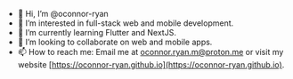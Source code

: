 - 👋 Hi, I’m @oconnor-ryan
- 👀 I’m interested in full-stack web and mobile development.
- 🌱 I’m currently learning Flutter and NextJS.
- 💞️ I’m looking to collaborate on web and mobile apps.
- 📫 How to reach me: Email me at [oconnor.ryan.m@proton.me](mailto:oconnor.ryan.m@proton.me) or visit my website
  [https://oconnor-ryan.github.io](https://oconnor-ryan.github.io).

<!---
oconnor-ryan/oconnor-ryan is a ✨ special ✨ repository because its `README.md` (this file) appears on your GitHub profile.
You can click the Preview link to take a look at your changes.
--->

